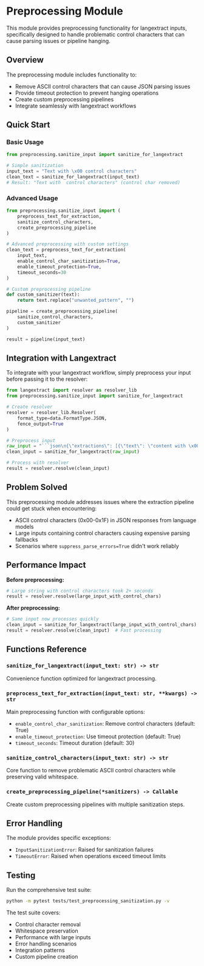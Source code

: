 # Preprocessing Module

This module provides preprocessing functionality for langextract inputs, specifically designed to handle problematic control characters that can cause parsing issues or pipeline hanging.

## Overview

The preprocessing module includes functionality to:
- Remove ASCII control characters that can cause JSON parsing issues
- Provide timeout protection to prevent hanging operations
- Create custom preprocessing pipelines
- Integrate seamlessly with langextract workflows

## Quick Start

### Basic Usage

```python
from preprocessing.sanitize_input import sanitize_for_langextract

# Simple sanitization
input_text = "Text with \x00 control characters"
clean_text = sanitize_for_langextract(input_text)
# Result: "Text with  control characters" (control char removed)
```

### Advanced Usage

```python
from preprocessing.sanitize_input import (
    preprocess_text_for_extraction,
    sanitize_control_characters,
    create_preprocessing_pipeline
)

# Advanced preprocessing with custom settings
clean_text = preprocess_text_for_extraction(
    input_text,
    enable_control_char_sanitization=True,
    enable_timeout_protection=True,
    timeout_seconds=30
)

# Custom preprocessing pipeline
def custom_sanitizer(text):
    return text.replace("unwanted_pattern", "")

pipeline = create_preprocessing_pipeline(
    sanitize_control_characters,
    custom_sanitizer
)

result = pipeline(input_text)
```

## Integration with Langextract

To integrate with your langextract workflow, simply preprocess your input before passing it to the resolver:

```python
from langextract import resolver as resolver_lib
from preprocessing.sanitize_input import sanitize_for_langextract

# Create resolver
resolver = resolver_lib.Resolver(
    format_type=data.FormatType.JSON,
    fence_output=True
)

# Preprocess input
raw_input = "```json\n{\"extractions\": [{\"text\": \"content with \x00 control chars\"}]}\n```"
clean_input = sanitize_for_langextract(raw_input)

# Process with resolver
result = resolver.resolve(clean_input)
```

## Problem Solved

This preprocessing module addresses issues where the extraction pipeline could get stuck when encountering:
- ASCII control characters (0x00-0x1F) in JSON responses from language models
- Large inputs containing control characters causing expensive parsing fallbacks
- Scenarios where `suppress_parse_errors=True` didn't work reliably

## Performance Impact

**Before preprocessing:**
```python
# Large string with control characters took 2+ seconds
result = resolver.resolve(large_input_with_control_chars)
```

**After preprocessing:**
```python
# Same input now processes quickly
clean_input = sanitize_for_langextract(large_input_with_control_chars)
result = resolver.resolve(clean_input)  # Fast processing
```

## Functions Reference

### `sanitize_for_langextract(input_text: str) -> str`
Convenience function optimized for langextract processing.

### `preprocess_text_for_extraction(input_text: str, **kwargs) -> str`
Main preprocessing function with configurable options:
- `enable_control_char_sanitization`: Remove control characters (default: True)
- `enable_timeout_protection`: Use timeout protection (default: True)  
- `timeout_seconds`: Timeout duration (default: 30)

### `sanitize_control_characters(input_text: str) -> str`
Core function to remove problematic ASCII control characters while preserving valid whitespace.

### `create_preprocessing_pipeline(*sanitizers) -> Callable`
Create custom preprocessing pipelines with multiple sanitization steps.

## Error Handling

The module provides specific exceptions:
- `InputSanitizationError`: Raised for sanitization failures
- `TimeoutError`: Raised when operations exceed timeout limits

## Testing

Run the comprehensive test suite:

```bash
python -m pytest tests/test_preprocessing_sanitization.py -v
```

The test suite covers:
- Control character removal
- Whitespace preservation  
- Performance with large inputs
- Error handling scenarios
- Integration patterns
- Custom pipeline creation